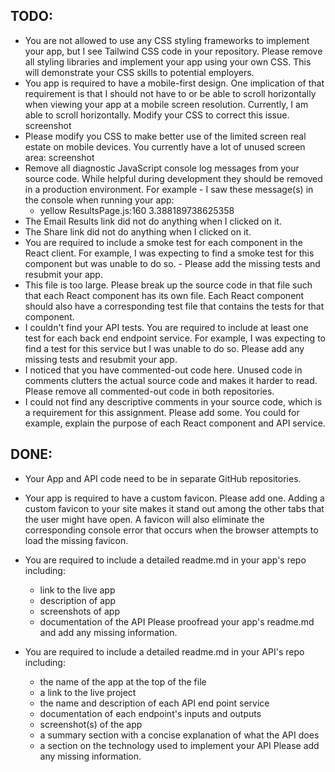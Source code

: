 ## TODO:

- You are not allowed to use any CSS styling frameworks to implement your app, but I see Tailwind CSS code in your repository. Please remove all styling libraries and implement your app using your own CSS. This will demonstrate your CSS skills to potential employers.
- You app is required to have a mobile-first design. One implication of that requirement is that I should not have to or be able to scroll horizontally when viewing your app at a mobile screen resolution. Currently, I am able to scroll horizontally. Modify your CSS to correct this issue. screenshot
- Please modify you CSS to make better use of the limited screen real estate on mobile devices. You currently have a lot of unused screen area: screenshot
- Remove all diagnostic JavaScript console log messages from your source code. While helpful during development they should be removed in a production environment. For example - I saw these message(s) in the console when running your app:
  - yellow ResultsPage.js:160 3.388189738625358
- The Email Results link did not do anything when I clicked on it.
- The Share link did not do anything when I clicked on it.
- You are required to include a smoke test for each component in the React client. For example, I was expecting to find a smoke test for this component but was unable to do so. - Please add the missing tests and resubmit your app.
- This file is too large. Please break up the source code in that file such that each React component has its own file. Each React component should also have a corresponding test file that contains the tests for that component.
- I couldn't find your API tests. You are required to include at least one test for each back end endpoint service. For example, I was expecting to find a test for this service but I was unable to do so. Please add any missing tests and resubmit your app.
- I noticed that you have commented-out code here. Unused code in comments clutters the actual source code and makes it harder to read. Please remove all commented-out code in both repositories.
- I could not find any descriptive comments in your source code, which is a requirement for this assignment. Please add some. You could for example, explain the purpose of each React component and API service.

## DONE:

- Your App and API code need to be in separate GitHub repositories.
- Your app is required to have a custom favicon. Please add one. Adding a custom favicon to your site makes it stand out among the other tabs that the user might have open. A favicon will also eliminate the corresponding console error that occurs when the browser attempts to load the missing favicon.
- You are required to include a detailed readme.md in your app's repo including:
  - link to the live app
  - description of app
  - screenshots of app
  - documentation of the API Please proofread your app's readme.md and add any missing information.
- You are required to include a detailed readme.md in your API's repo including:

  - the name of the app at the top of the file
  - a link to the live project
  - the name and description of each API end point service
  - documentation of each endpoint's inputs and outputs
  - screenshot(s) of the app
  - a summary section with a concise explanation of what the API does
  - a section on the technology used to implement your API Please add any missing information.
